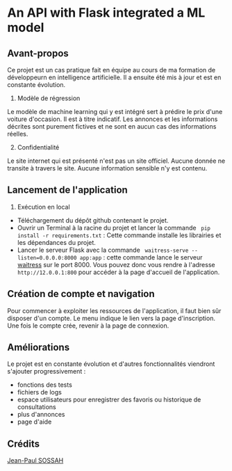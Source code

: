 # An API with Flask integrated a ML model

## Avant-propos

Ce projet est un cas pratique fait en équipe au cours de ma formation de développeurn en intelligence artificielle. Il a ensuite été mis à jour et est en constante évolution. 

1. Modèle de régression

Le modèle de machine learning qui y est intégré sert à prédire le prix d'une voiture d'occasion. Il est à titre indicatif. Les annonces et les informations décrites sont purement fictives et ne sont en aucun cas des informations réelles. 

2. Confidentialité 

Le site internet qui est présenté n'est pas un site officiel. Aucune donnée ne transite à travers le site. Aucune information sensible n'y est contenu. 

## Lancement de l'application

1. Exécution en local

- Téléchargement du dépôt github contenant le projet. 
- Ouvrir un Terminal à la racine du projet et lancer la commande 
` pip install -r requirements.txt` : Cette commande installe les librairies et les dépendances du projet.
- Lancer le serveur Flask avec la commande ` waitress-serve --listen=0.0.0.0:8000 app:app` : cette commande lance le serveur [waitress](https://docs.pylonsproject.org/projects/waitress/en/stable/index.html) sur le port 8000. Vous pouvez donc vous rendre à l'adresse `http://12.0.0.1:800` pour accéder à la page d'accueil de l'application.

## Création de compte et navigation

Pour commencer à exploiter les ressources de l'application, il faut bien sûr disposer d'un compte. Le menu indique le lien vers la page d'inscription. Une fois le compte crée, revenir à la page de connexion.

## Améliorations 

Le projet est en constante évolution et d'autres fonctionnalités viendront s'ajouter progressivement :
- fonctions des tests
- fichiers de logs
- espace utilisateurs pour enregistrer des favoris ou historique de consultations
- plus d'annonces
- page d'aide

## Crédits

[Jean-Paul SOSSAH](https://www.linkedin.com/in/jean-paul-sossah/)
